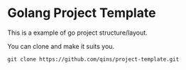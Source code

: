 # Golang Project Template

This is a example of go project structure/layout.

You can clone and make it suits you.

```
git clone https://github.com/qins/project-template.git
```
